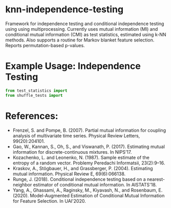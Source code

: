 # knn-independence-testing
Framework for independence testing and conditional independence testing using using multiprocessing. Currently uses mutual information (MI) and conditional mutual information (CMI) as test statistics, estimated using k-NN methods. Also supports a routine for Markov blanket feature selection. Reports permutation-based p-values.

# Example Usage: Independence Testing
```python
from test_statistics import 
from shuffle_tests import
```
<!-- # Dependencies:
* Numpy
* Scipy
* scikit learn
* multiprocess -->

# References:
* Frenzel, S. and Pompe, B. (2007). Partial mutual information for coupling analysis of multivariate time series. Physical Review Letters, 99(20):204101.
* Gao, W., Kannan, S., Oh, S., and Viswanath, P. (2017). Estimating mutual information for discrete-continuous mixtures. In NIPS’17.
* Kozachenko, L. and Leonenko, N. (1987). Sample estimate of the entropy of a random vector. Problemy Peredachi Informatsii, 23(2):9–16.
* Kraskov, A., Stögbauer, H., and Grassberger, P. (2004). Estimating mutual information. Physical Review E, 69(6):066138.
* Runge, J. (2018). Conditional independence testing based on a nearest-neighbor estimator of conditional mutual information. In AISTATS'18.
* Yang, A., Ghassami, A., Raginsky, M., Kiyavash, N., and Rosenbaum, E. (2020). Model-Augmented Estimation of Conditional Mutual Information for Feature Selection. In UAI'2020.
